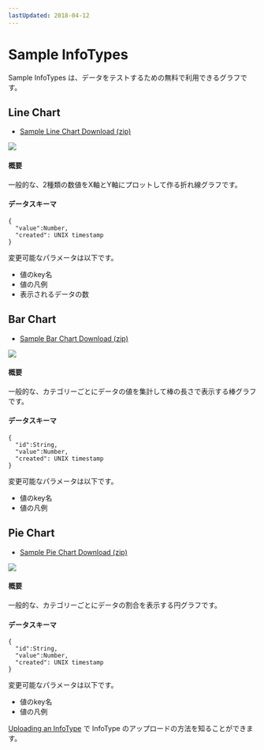 ```yaml
---
lastUpdated: 2018-04-12
---
```


# Sample InfoTypes 

Sample InfoTypes は、データをテストするための無料で利用できるグラフです。

## Line Chart 

<ul> 
  <li><a href="/_asset/sample/linechart.zip" target="_blank">Sample Line Chart Download (zip)</a></li> 
</ul> 

![](/_asset/images/InfoMotion/enebular-developers-template-linechart.png)

#### 概要

一般的な、2種類の数値をX軸とY軸にプロットして作る折れ線グラフです。


#### データスキーマ

```
{
  "value":Number,
  "created": UNIX timestamp
}
```

変更可能なパラメータは以下です。

- 値のkey名 
- 値の凡例 
- 表示されるデータの数 

## Bar Chart 

<ul> 
  <li><a href="/_asset/sample/barchart.zip" target="_blank">Sample Bar Chart Download (zip)</a>
  </li> 
</ul> 

![](/_asset/images/InfoMotion/enebular-developers-template-barchart.png)

#### 概要

一般的な、カテゴリーごとにデータの値を集計して棒の長さで表示する棒グラフです。

#### データスキーマ

```
{
  "id":String,
  "value":Number,
  "created": UNIX timestamp
}
```

変更可能なパラメータは以下です。

- 値のkey名
- 値の凡例 

## Pie Chart 

<ul> 
  <li> 
    <a href="/_asset/sample/piechart.zip" target="_blank">Sample Pie Chart Download (zip)</a></li> 
</ul> 

![](/_asset/images/InfoMotion/enebular-developers-template-piechart.png)


#### 概要

一般的な、カテゴリーごとにデータの割合を表示する円グラフです。

#### データスキーマ

```
{
  "id":String,
  "value":Number,
  "created": UNIX timestamp
}
```

変更可能なパラメータは以下です。

- 値のkey名
- 値の凡例 

[Uploading an InfoType](./UploadInfoType.md) で InfoType のアップロードの方法を知ることができます。